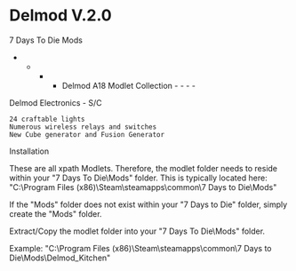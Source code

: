 # Delmod V.2.0
7 Days To Die Mods

- - - - Delmod A18 Modlet Collection - - - - 


Delmod Electronics  -  S/C

	24 craftable lights
	Numerous wireless relays and switches
	New Cube generator and Fusion Generator


Installation

These are all xpath Modlets. Therefore, the modlet folder needs to reside within your "7 Days To Die\Mods" folder. 
This is typically located here: "C:\Program Files (x86)\Steam\steamapps\common\7 Days to Die\Mods"

If the "Mods" folder does not exist within your "7 Days to Die" folder, simply create the "Mods" folder. 

Extract/Copy the modlet folder into your "7 Days To Die\Mods" folder. 

Example: "C:\Program Files (x86)\Steam\steamapps\common\7 Days to Die\Mods\Delmod_Kitchen"


